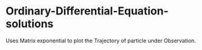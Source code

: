 # Ordinary-Differential-Equation-solutions
Uses Matrix exponential to plot the Trajectory of particle under Observation.
